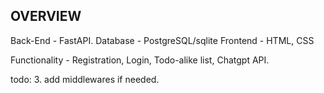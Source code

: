 ## OVERVIEW

Back-End - FastAPI.
Database - PostgreSQL/sqlite
Frontend - HTML, CSS

Functionality - Registration, Login, Todo-alike list, Chatgpt API.

todo:
3. add middlewares if needed. 
